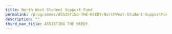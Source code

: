 ```yaml
---
title: North West Student Support Fund
permalink: /programmes/ASSISTING-THE-NEEDY/NorthWest-Student-SupportFund
description: ""
third_nav_title: ASSISTING THE NEEDY
---
```



